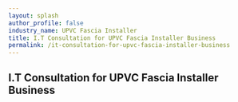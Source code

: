 ```yaml
---
layout: splash 
author_profile: false 
industry_name: UPVC Fascia Installer
title: I.T Consultation for UPVC Fascia Installer Business
permalink: /it-consultation-for-upvc-fascia-installer-business
---
```


## I.T Consultation for UPVC Fascia Installer Business